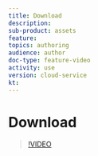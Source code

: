 ```yaml
---
title: Download
description: 
sub-product: assets
feature: 
topics: authoring
audience: author
doc-type: feature-video
activity: use
version: cloud-service
kt: 
---
```


# Download

>[!VIDEO](https://video.tv.adobe.com/v/xxx/?quality=12&learn=on&hidetitle=true)

